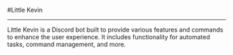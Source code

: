 #Little Kevin

---

Little Kevin is a Discord bot built to provide various features and commands to enhance the user experience. It includes functionality for automated tasks, command management, and more.

